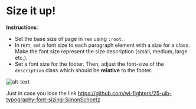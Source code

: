 # Size it up!

**Instructions**:

- Set the base size of page in `rem` using `:root`.
- In rem, set a font size to each paragraph element with a size for a class. Make the font size represent the size description (small, medium, large etc.).
- Set a font size for the footer. Then, adjust the font-size of the `description` class which should be **relative** to the footer.

![alt-text](/image/reference.png "Reference Image")

Just in case you lose the link https://github.com/wi-fighters/25-uib-typography-font-sizing-SimonSchoetz
